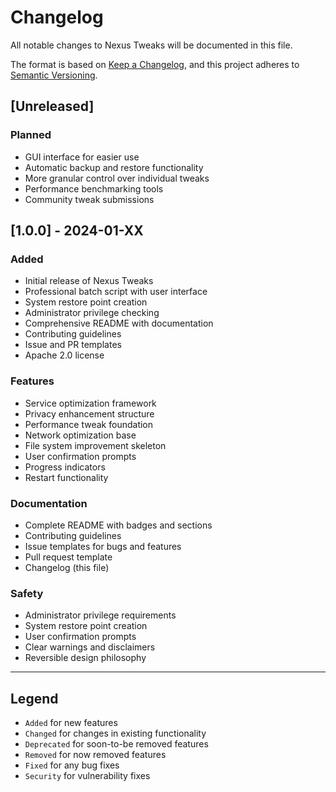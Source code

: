 # Changelog

All notable changes to Nexus Tweaks will be documented in this file.

The format is based on [Keep a Changelog](https://keepachangelog.com/en/1.0.0/),
and this project adheres to [Semantic Versioning](https://semver.org/spec/v2.0.0.html).

## [Unreleased]

### Planned
- GUI interface for easier use
- Automatic backup and restore functionality
- More granular control over individual tweaks
- Performance benchmarking tools
- Community tweak submissions

## [1.0.0] - 2024-01-XX

### Added
- Initial release of Nexus Tweaks
- Professional batch script with user interface
- System restore point creation
- Administrator privilege checking
- Comprehensive README with documentation
- Contributing guidelines
- Issue and PR templates
- Apache 2.0 license

### Features
- Service optimization framework
- Privacy enhancement structure
- Performance tweak foundation
- Network optimization base
- File system improvement skeleton
- User confirmation prompts
- Progress indicators
- Restart functionality

### Documentation
- Complete README with badges and sections
- Contributing guidelines
- Issue templates for bugs and features
- Pull request template
- Changelog (this file)

### Safety
- Administrator privilege requirements
- System restore point creation
- User confirmation prompts
- Clear warnings and disclaimers
- Reversible design philosophy

---

## Legend

- `Added` for new features
- `Changed` for changes in existing functionality
- `Deprecated` for soon-to-be removed features
- `Removed` for now removed features
- `Fixed` for any bug fixes
- `Security` for vulnerability fixes